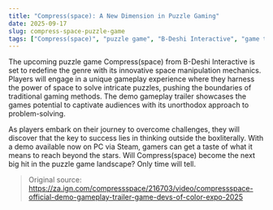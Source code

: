 ```yaml
---
title: "Compress(space): A New Dimension in Puzzle Gaming"
date: 2025-09-17
slug: compress-space-puzzle-game
tags: ["Compress(space)", "puzzle game", "B-Deshi Interactive", "game trailer"]
---
```


The upcoming puzzle game Compress(space) from B-Deshi Interactive is set to redefine the genre with its innovative space manipulation mechanics. Players will engage in a unique gameplay experience where they harness the power of space to solve intricate puzzles, pushing the boundaries of traditional gaming methods. The demo gameplay trailer showcases the games potential to captivate audiences with its unorthodox approach to problem-solving.

As players embark on their journey to overcome challenges, they will discover that the key to success lies in thinking outside the boxliterally. With a demo available now on PC via Steam, gamers can get a taste of what it means to reach beyond the stars. Will Compress(space) become the next big hit in the puzzle game landscape? Only time will tell.
> Original source: https://za.ign.com/compressspace/216703/video/compressspace-official-demo-gameplay-trailer-game-devs-of-color-expo-2025